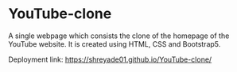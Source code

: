 # YouTube-clone

A single webpage which consists the clone of the homepage of the YouTube website. It is created using HTML, CSS and Bootstrap5.

Deployment link: https://shreyade01.github.io/YouTube-clone/
